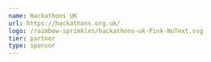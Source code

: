 ```yaml
---
name: Hackathons UK
url: https://hackathons.org.uk/
logo: /raimbow-sprimkles/hackathons-uk-Pink-NoText.svg
tier: partner
type: sponsor
---
```

